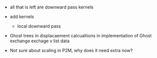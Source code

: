 - all that is left are downward pass kernels
- add kernels
    - local downward pass
- Ghost trees in displacaement calcualtions in implementation of Ghost exchange exchage v list data

- Not sure about scaling in P2M, why does it need extra now?
